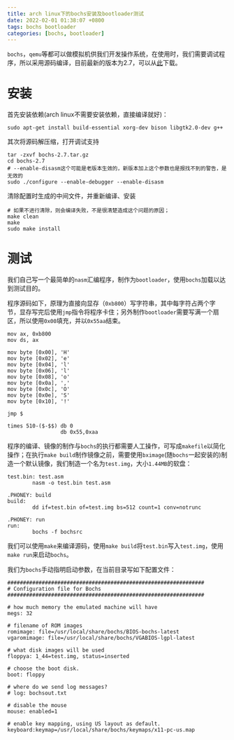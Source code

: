 ```yaml
---
title: arch linux下的bochs安装及bootloader测试 
date: 2022-02-01 01:38:07 +0800
tags: bochs bootloader
categories: [bochs, bootloader]
---
```


`bochs`，`qemu`等都可以做模拟机供我们开发操作系统，在使用时，我们需要调试程序，所以采用源码编译，目前最新的版本为2.7，可以从[此](https://udomain.dl.sourceforge.net/project/bochs/bochs/2.7/bochs-2.7.tar.gz)下载。

# 安装

首先安装依赖(arch linux不需要安装依赖，直接编译就好)：

```console
sudo apt-get install build-essential xorg-dev bison libgtk2.0-dev g++
```

其次将源码解压缩，打开调试支持

```console
tar -zxvf bochs-2.7.tar.gz
cd bochs-2.7
# --enable-disasm这个可能是老版本生效的，新版本加上这个参数也是报找不到的警告，是无效的
sudo ./configure --enable-debugger --enable-disasm
```

清除配置时生成的中间文件，并重新编译、安装

```console
# 如果不进行清除，则会编译失败，不是很清楚造成这个问题的原因；
make clean
make
sudo make install
```

# 测试

我们自己写一个最简单的`nasm`汇编程序，制作为`bootloader`，使用`bochs`加载以达到测试目的。

程序源码如下，原理为直接向显存（`0xb800`）写字符串，其中每字符占两个字节，显存写完后使用`jmp`指令将程序卡住；另外制作`bootloader`需要写满一个扇区，所以使用`0x00`填充，并以`0x55aa`结束。

```nasm?linenums
mov ax, 0xb800
mov ds, ax

mov byte [0x00], 'H'
mov byte [0x02], 'e'
mov byte [0x04], 'l'
mov byte [0x06], 'l'
mov byte [0x08], 'o'
mov byte [0x0a], ','
mov byte [0x0c], 'O'
mov byte [0x0e], 'S'
mov byte [0x10], '!'

jmp $

times 510-($-$$) db 0
                 db 0x55,0xaa
```

程序的编译、镜像的制作与`bochs`的执行都需要人工操作，可写成`makefile`以简化操作；在执行`make build`制作镜像之前，需要使用`bximage`(随`bochs`一起安装的)制造一个默认镜像，我们制造一个名为`test.img`，大小`1.44MB`的软盘：

```makefile?linenums
test.bin: test.asm
        nasm -o test.bin test.asm

.PHONEY: build
build:
        dd if=test.bin of=test.img bs=512 count=1 conv=notrunc

.PHONEY: run
run:
        bochs -f bochsrc
```

我们可以使用`make`来编译源码，使用`make build`将`test.bin`写入`test.img`，使用`make run`来启动`bochs`。

我们为`bochs`手动指明启动参数，在当前目录写如下配置文件：

```bash?linenums
###############################################################
# Configuration file for Bochs
###############################################################

# how much memory the emulated machine will have
megs: 32

# filename of ROM images
romimage: file=/usr/local/share/bochs/BIOS-bochs-latest
vgaromimage: file=/usr/local/share/bochs/VGABIOS-lgpl-latest

# what disk images will be used
floppya: 1_44=test.img, status=inserted

# choose the boot disk.
boot: floppy

# where do we send log messages?
# log: bochsout.txt

# disable the mouse
mouse: enabled=1

# enable key mapping, using US layout as default.
keyboard:keymap=/usr/local/share/bochs/keymaps/x11-pc-us.map
```

